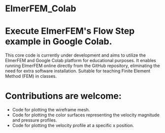 # ElmerFEM_Colab
# Execute ElmerFEM's Flow Step example in Google Colab.
This core code is currently under development and aims to utilize the ElmerFEM and Google Colab platform for educational purposes. 
It enables running ElmerFEM online directly from the GitHub repository, eliminating the need for extra software installation.
Suitable for teaching Finite Element Method (FEM) in classes.

# Contributions are welcome:
- Code for plotting the wireframe mesh.
- Code for plotting the color surfaces representing the velocity magnitude and pressure profiles.
- Code for plotting the velocity profile at a specific x position.
